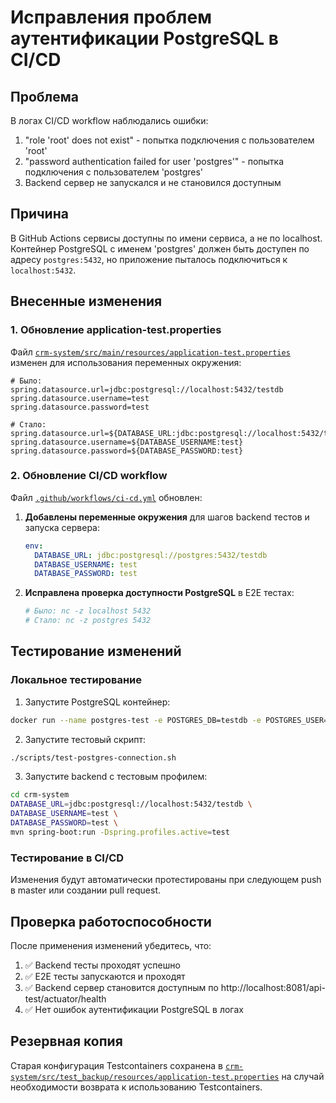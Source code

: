 # Исправления проблем аутентификации PostgreSQL в CI/CD

## Проблема

В логах CI/CD workflow наблюдались ошибки:
1. "role 'root' does not exist" - попытка подключения с пользователем 'root'
2. "password authentication failed for user 'postgres'" - попытка подключения с пользователем 'postgres'
3. Backend сервер не запускался и не становился доступным

## Причина

В GitHub Actions сервисы доступны по имени сервиса, а не по localhost. Контейнер PostgreSQL с именем 'postgres' должен быть доступен по адресу `postgres:5432`, но приложение пыталось подключиться к `localhost:5432`.

## Внесенные изменения

### 1. Обновление application-test.properties

Файл [`crm-system/src/main/resources/application-test.properties`](crm-system/src/main/resources/application-test.properties) изменен для использования переменных окружения:

```properties
# Было:
spring.datasource.url=jdbc:postgresql://localhost:5432/testdb
spring.datasource.username=test
spring.datasource.password=test

# Стало:
spring.datasource.url=${DATABASE_URL:jdbc:postgresql://localhost:5432/testdb}
spring.datasource.username=${DATABASE_USERNAME:test}
spring.datasource.password=${DATABASE_PASSWORD:test}
```

### 2. Обновление CI/CD workflow

Файл [`.github/workflows/ci-cd.yml`](.github/workflows/ci-cd.yml) обновлен:

1. **Добавлены переменные окружения** для шагов backend тестов и запуска сервера:
   ```yaml
   env:
     DATABASE_URL: jdbc:postgresql://postgres:5432/testdb
     DATABASE_USERNAME: test
     DATABASE_PASSWORD: test
   ```

2. **Исправлена проверка доступности PostgreSQL** в E2E тестах:
   ```yaml
   # Было: nc -z localhost 5432
   # Стало: nc -z postgres 5432
   ```

## Тестирование изменений

### Локальное тестирование

1. Запустите PostgreSQL контейнер:
```bash
docker run --name postgres-test -e POSTGRES_DB=testdb -e POSTGRES_USER=test -e POSTGRES_PASSWORD=test -p 5432:5432 -d postgres:14-alpine
```

2. Запустите тестовый скрипт:
```bash
./scripts/test-postgres-connection.sh
```

3. Запустите backend с тестовым профилем:
```bash
cd crm-system
DATABASE_URL=jdbc:postgresql://localhost:5432/testdb \
DATABASE_USERNAME=test \
DATABASE_PASSWORD=test \
mvn spring-boot:run -Dspring.profiles.active=test
```

### Тестирование в CI/CD

Изменения будут автоматически протестированы при следующем push в master или создании pull request.

## Проверка работоспособности

После применения изменений убедитесь, что:

1. ✅ Backend тесты проходят успешно
2. ✅ E2E тесты запускаются и проходят
3. ✅ Backend сервер становится доступным по http://localhost:8081/api-test/actuator/health
4. ✅ Нет ошибок аутентификации PostgreSQL в логах

## Резервная копия

Старая конфигурация Testcontainers сохранена в [`crm-system/src/test_backup/resources/application-test.properties`](crm-system/src/test_backup/resources/application-test.properties) на случай необходимости возврата к использованию Testcontainers.